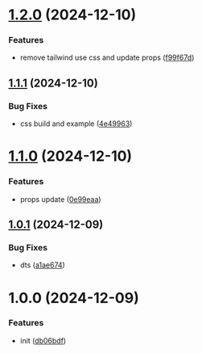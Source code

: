# [1.2.0](https://github.com/LLmoskk/time-period-selector-react/compare/v1.1.1...v1.2.0) (2024-12-10)


### Features

* remove tailwind use css and update props ([f99f67d](https://github.com/LLmoskk/time-period-selector-react/commit/f99f67d283b85621c0c00795827e21a9b2f81ed6))

## [1.1.1](https://github.com/LLmoskk/time-period-selector-react/compare/v1.1.0...v1.1.1) (2024-12-10)


### Bug Fixes

* css build and example ([4e49963](https://github.com/LLmoskk/time-period-selector-react/commit/4e4996343690e2b0b33304c93a769059c1d5e948))

# [1.1.0](https://github.com/LLmoskk/time-period-selector-react/compare/v1.0.1...v1.1.0) (2024-12-10)


### Features

* props update ([0e99eaa](https://github.com/LLmoskk/time-period-selector-react/commit/0e99eaa272c0736b40717249e0f6c6992127d3d4))

## [1.0.1](https://github.com/LLmoskk/time-period-selector-react/compare/v1.0.0...v1.0.1) (2024-12-09)


### Bug Fixes

* dts ([a1ae674](https://github.com/LLmoskk/time-period-selector-react/commit/a1ae67479dfe746c244ef76e4599ca3ae358d986))

# 1.0.0 (2024-12-09)


### Features

* init ([db06bdf](https://github.com/LLmoskk/time-period-selector-react/commit/db06bdf80c32f280b201a7059eb694a48ec1fbe8))
